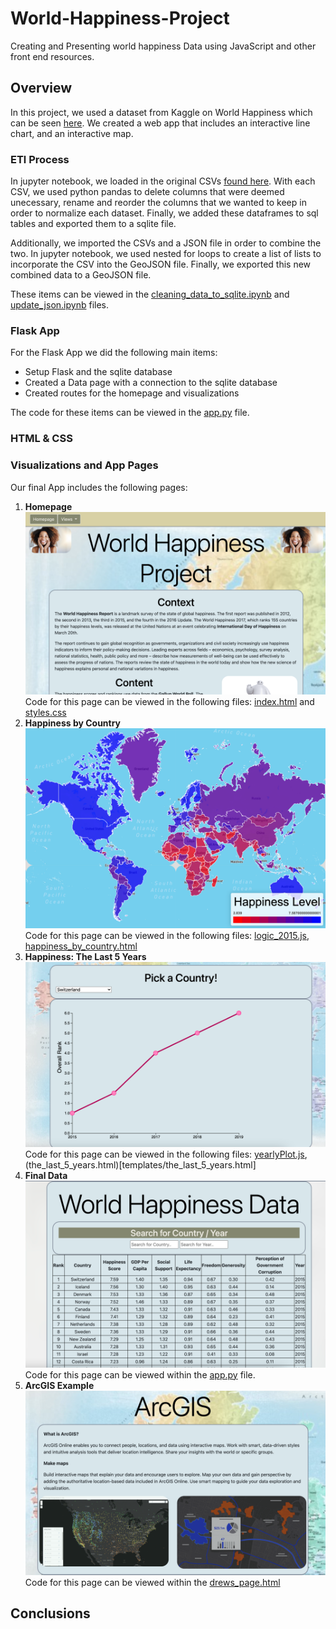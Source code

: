 # World-Happiness-Project
Creating and Presenting world happiness Data using JavaScript and other front end resources.

## Overview
In this project, we used a dataset from Kaggle on World Happiness which can be seen [here](https://www.kaggle.com/unsdsn/world-happiness). We created a web app that includes an interactive line chart, and an interactive map.

### ETl Process
In jupyter notebook, we loaded in the original CSVs [found here](Data). With each CSV, we used python pandas to delete columns that were deemed unecessary, rename and reorder the columns that we wanted to keep in order to normalize each dataset. Finally, we added these dataframes to sql tables and exported them to a sqlite file. 

Additionally, we imported the CSVs and a JSON file in order to combine the two. In jupyter notebook, we used nested for loops to create a list of lists to incorporate the CSV into the GeoJSON file. Finally, we exported this new combined data to a GeoJSON file. 

These items can be viewed in the [cleaning_data_to_sqlite.ipynb](cleaning_data_to_sqlite.ipynb) and [update_json.ipynb](update_json.ipynb) files.

### Flask App
For the Flask App we did the following main items:
* Setup Flask and the sqlite database
* Created a Data page with a connection to the sqlite database
* Created routes for the homepage and visualizations

The code for these items can be viewed in the [app.py](app.py) file.

### HTML & CSS


### Visualizations and App Pages
Our final App includes the following pages:
1. **Homepage** ![Homepage](images/homepage.png)
    Code for this page can be viewed in the following files: [index.html](templates/index.html) and [styles.css](static/css/styles.css)
2. **Happiness by Country** ![happiness_by_country](images/happiness_by_country.png) 
    Code for this page can be viewed in the following files: [logic_2015.js](static/js/logic_2015.js), [happiness_by_country.html](templates/happiness_by_country.html)
3. **Happiness: The Last 5 Years** ![happiness_last_5_years](images/happiness_last_5_years.png)
    Code for this page can be viewed in the following files: [yearlyPlot.js](static/js/yearlyPlot.js), (the_last_5_years.html)[templates/the_last_5_years.html]
4. **Final Data** ![final_data](images/raw_data.png)
    Code for this page can be viewed within the [app.py](app.py) file. 
5. **ArcGIS Example** ![arcGIS](images/arcGIS.png)
    Code for this page can be viewed within the [drews_page.html](templates/drews_page.html)

## Conclusions